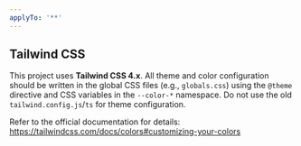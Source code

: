 ```yaml
---
applyTo: '**'
---
```


## Tailwind CSS

This project uses **Tailwind CSS 4.x**. All theme and color configuration should be written in the global CSS files (e.g., `globals.css`) using the `@theme` directive and CSS variables in the `--color-*` namespace. Do not use the old `tailwind.config.js`/`ts` for theme configuration.

Refer to the official documentation for details: https://tailwindcss.com/docs/colors#customizing-your-colors
